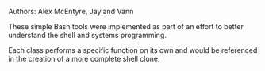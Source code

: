 Authors: Alex McEntyre, Jayland Vann

These simple Bash tools were implemented as part of an
effort to better understand the shell and systems programming.

Each class performs a specific function on its own and would be
referenced in the creation of a more complete shell clone. 

